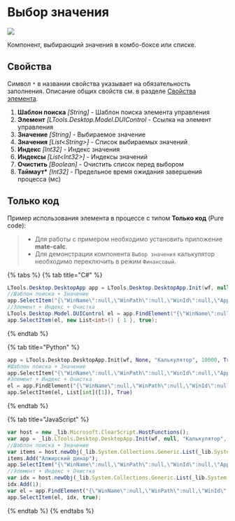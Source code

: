 # Выбор значения

![](../../../resources/activities/basic/desktop/selected-element.png)

Компонент, выбирающий значения в комбо-боксе или списке.

## Свойства

Символ `*` в названии свойства указывает на обязательность заполнения. Описание общих свойств см. в разделе [Свойства элемента](https://docs.primo-rpa.ru/primo-rpa/primo-studio/process/elements#svoistva-elementa).

1. **Шаблон поиска** *[String]* - Шаблон поиска элемента управления         
1. **Элемент** *[LTools.Desktop.Model.DUIControl* - Ссылка на элемент управления      
1. **Значение** *[String]* - Выбираемое значение  
1. **Значения** *[List\<String>]* - Список выбираемых значений  
1. **Индекс** *[Int32]* - Индекс значения  
1. **Индексы** *[List\<Int32>]* - Индексы значений  
1. **Очистить** *[Boolean]* - Очистить список перед выбором  
1. **Таймаут\*** *[Int32]* - Предельное время ожидания завершения процесса (мс)

## Только код  
Пример использования элемента в процессе с типом **Только код** (Pure code):
> - Для работы с примером необходимо установить приложение **mate-calc**.
> - Для демонстрации компонента `Выбор значения` калькулятор необходимо переключить в режим `Финансовый`.

{% tabs %}
{% tab title="C#" %}
```csharp
LTools.Desktop.DesktopApp app = LTools.Desktop.DesktopApp.Init(wf, null, "Калькулятор", 10000, true, LTools.Desktop.Model.DesktopTypes.UIAUTOMATION);
//Шаблон поиска + Значение
app.SelectItem("{\"WinName\":null,\"WinPath\":null,\"WinId\":null,\"AppName\":null,\"TextSearchMode\":0,\"Items\":[{\"Role\":\"combo box\",\"Items\":[]}]}", new List<string>() { "Алжирский динар" });
//Элемент + Индекс + Очистка
LTools.Desktop.Model.DUIControl el = app.FindElement("{\"WinName\":null,\"WinPath\":null,\"WinId\":null,\"AppName\":null,\"TextSearchMode\":0,\"Items\":[{\"Role\":\"combo box\",\"Items\":[]}]}");
app.SelectItem(el, new List<int>() { 1 }, true);
```
{% endtab %}

{% tab title="Python" %}
```python
app = LTools.Desktop.DesktopApp.Init(wf, None, "Калькулятор", 10000, True, LTools.Desktop.Model.DesktopTypes.UIAUTOMATION)
#Шаблон поиска + Значение		
app.SelectItem("{\"WinName\":null,\"WinPath\":null,\"WinId\":null,\"AppName\":null,\"TextSearchMode\":0,\"Items\":[{\"Role\":\"combo box\",\"Items\":[]}]}", List[String](["Алжирский динар"]))
#Элемент + Индекс + Очистка
el = app.FindElement("{\"WinName\":null,\"WinPath\":null,\"WinId\":null,\"AppName\":null,\"TextSearchMode\":0,\"Items\":[{\"Role\":\"combo box\",\"Items\":[]}]}")
app.SelectItem(el, List[int]([1]), True)
```
{% endtab %}

{% tab title="JavaScript" %}
```javascript
var host = new _lib.Microsoft.ClearScript.HostFunctions();
var app = _lib.LTools.Desktop.DesktopApp.Init(wf, null, "Калькулятор", 10000, true, _lib.LTools.Desktop.Model.DesktopTypes.UIAUTOMATION);
//Шаблон поиска + Значение
var items = host.newObj(_lib.System.Collections.Generic.List(_lib.System.String));
items.Add("Алжирский динар");
app.SelectItem("{\"WinName\":null,\"WinPath\":null,\"WinId\":null,\"AppName\":null,\"TextSearchMode\":0,\"Items\":[{\"Role\":\"combo box\",\"Items\":[]}]}", items);
//Элемент + Индекс + Очистка
var idx = host.newObj(_lib.System.Collections.Generic.List(_lib.System.Int32));
idx.Add(1);
var el = app.FindElement("{\"WinName\":null,\"WinPath\":null,\"WinId\":null,\"AppName\":null,\"TextSearchMode\":0,\"Items\":[{\"Role\":\"combo box\",\"Items\":[]}]}");
app.SelectItem(el, idx, true);
```
{% endtab %}
{% endtabs %}

